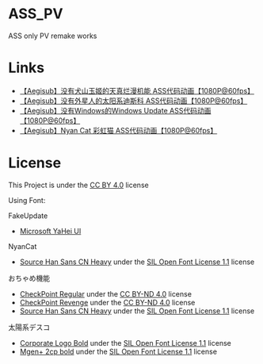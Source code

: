 # ASS_PV
ASS only PV remake works  

# Links

- [【Aegisub】没有犬山玉姬的天真烂漫机能 ASS代码动画【1080P@60fps】](https://www.bilibili.com/video/BV1DJ411C7qu/)  
- [【Aegisub】没有外星人的太阳系迪斯科 ASS代码动画【1080P@60fps】](https://www.bilibili.com/video/BV1tJ41167t3/)  
- [【Aegisub】没有Windows的Windows Update ASS代码动画【1080P@60fps】](https://www.bilibili.com/video/BV1La4y1L7yb/)  
- [【Aegisub】Nyan Cat 彩虹猫 ASS代码动画【1080P@60fps】](https://www.bilibili.com/video/BV1cZ4y1V7Xh/)  

# License

This Project is under the [CC BY 4.0](https://creativecommons.org/licenses/by/4.0/) license  

Using Font:  

FakeUpdate
- [Microsoft YaHei UI](https://docs.microsoft.com/en-us/typography/font-list/microsoft-yahei)  

NyanCat
- [Source Han Sans CN Heavy](https://github.com/adobe-fonts/source-han-sans) under the [SIL Open Font License 1.1](https://opensource.org/licenses/OFL-1.1) license  

おちゃめ機能
- [CheckPoint Regular](http://marusexijaxs.web.fc2.com/) under the [CC BY-ND 4.0](https://creativecommons.org/licenses/by-nd/4.0/) license  
- [CheckPoint Revenge](http://marusexijaxs.web.fc2.com/) under the [CC BY-ND 4.0](https://creativecommons.org/licenses/by-nd/4.0/) license  
- [Source Han Sans CN Heavy](https://github.com/adobe-fonts/source-han-sans) under the [SIL Open Font License 1.1](https://opensource.org/licenses/OFL-1.1) license  

太陽系デスコ
- [Corporate Logo Bold](https://logotype.jp/corporate-logo-font-dl.html) under the [SIL Open Font License 1.1](https://opensource.org/licenses/OFL-1.1) license  
- [Mgen+ 2cp bold](http://jikasei.me/font/mgenplus/) under the [SIL Open Font License 1.1](https://opensource.org/licenses/OFL-1.1) license  